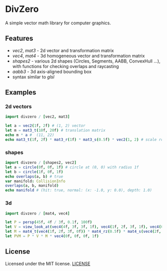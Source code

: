 # DivZero
A simple vector math library for computer graphics.

## Features
+ *vec2*, *mat3* - 2d vector and transformation matrix
+ *vec4*, *mat4* - 3d homogeneous vector and transformation matrix
+ *shapes2* - various 2d shapes (Circles, Segments, AABB, ConvexHull ...), with functions for checking overlaps and raycasting
+ *aabb3* - 3d axis-aligned bounding box
+ syntax similar to *glsl*

## Examples
### 2d vectors
```nim
import divzero / [vec2, mat3]

let a = vec2(1f, 2f) # (1, 2) vector
let m = mat3_t(10f, 20f) # translation matrix
echo m * a #  (11, 22)
echo mat3_t(1f, 2f) * mat3_r(1f) * mat3_s(0.5f) * vec2(1, 2) # scale rotate and translate vector
```
### shapes
```nim
import divzero / [shapes2, vec2]
let a = circle(0f, 0f, 1f) # circle at (0, 0) with radius 1f
let b = circle(1f, 0f, 1f)
echo overlaps(a, b) # true
var manifold: CollisionInfo
overlaps(a, b, manifold)
echo manifold # (hit: true, normal: (x: -1.0, y: 0.0), depth: 1.0)
```
### 3d
```nim
import divzero / [mat4, vec4]

let P = persp(45f, 4f / 3f, 0.1f, 100f)
let V = view_look_at(vec4(4f, 3f, 3f, 1f), vec4(1f, 2f, 3f, 1f), vec4(0f, 1f, 0f, 0f))
let M = mat4_t(vec4(1f, 2f, 3f, 0f)) * mat4_rz(0.5f) * mat4_s(vec4(2f, 2f, 2f, 0f))
let PVM = P * V * M * vec4(0f, 0f, 0f, 1f)
```

## License
Licensed under the MIT license. [LICENSE](LICENSE)
